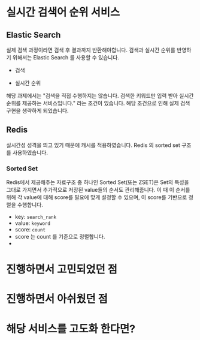 # 실시간 검색어 순위 서비스

## Elastic Search

실제 검색 과정이라면 검색 후 결과까지 반환해야합니다.
검색과 실시간 순위를 반영하기 위해서는 Elastic Search 를 사용할 수 있습니다.

- 검색

- 실시간 순위

해당 과제에서는 "검색을 직접 수행하지는 않습니다. 검색한 키워드만 입력 받아 실시간 순위를 제공하는 서비스입니다." 라는 조건이 있습니다.
해당 조건으로 인해 실제 검색 구현을 생략하게 되었습니다.

## Redis

실시간성 성격을 띄고 있기 때문에 캐시를 적용하였습니다. Redis 의 sorted set 구조를 사용하였습니다.

### Sorted Set

Redis에서 제공해주는 자료구조 중 하나인 Sorted Set(또는 ZSET)은 Set의 특성을 그대로 가지면서 추가적으로 저장된 value들의 순서도 관리해줍니다.
이 때 이 순서를 위해 각 value에 대해 score를 필요에 맞게 설정할 수 있으며, 이 score를 기반으로 정렬을 수행합니다.

- key: `search_rank`
- value: `keyword`
- score: `count`
- score 는 count 를 기준으로 정렬합니다.
-

# 진행하면서 고민되었던 점

# 진행하면서 아쉬웠던 점

# 해당 서비스를 고도화 한다면?